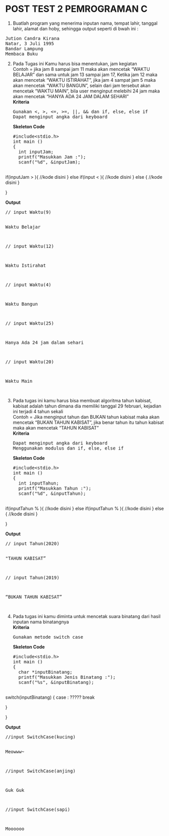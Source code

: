 # POST TEST 2 PEMROGRAMAN C

1. Buatlah program yang menerima inputan nama, tempat lahir, tanggal lahir, alamat dan hoby, sehingga output seperti di bwah ini :
<pre>
Jution Candra Kirana
Natar, 3 Juli 1995
Bandar Lampung
Membaca Buku
</pre>

2. Pada Tugas ini Kamu harus bisa menentukan, jam kegiatan<br>
   Contoh = jika jam 8 sampai jam 11 maka akan mencetak “WAKTU BELAJAR” dan sama untuk jam 13 sampai jam 17, Ketika jam 12 maka akan mencetak “WAKTU ISTIRAHAT”, jika jam 4 sampat jam 5 maka akan mencetak “WAKTU BANGUN”, selain dari jam tersebut akan mencetak “WAKTU MAIN”, bila user menginput melebihi 24 jam maka akan mencetak “HANYA ADA 24 JAM DALAM SEHARI”<br>
   <b>Kriteria</b>
   <pre>
   Gunakan <, >, <=, >=, ||, && dan if, else, else if
   Dapat menginput angka dari keyboard
   </pre>
   <b>Skeleton Code</b>
   <pre>
   #include&lt;stdio.h&gt;
   int main ()
   {
     int inputJam;
     printf("Masukkan Jam :");
     scanf("%d", &inputJam);

if(inputJam > ){
//kode disini
} else if(input < ){
//kode disini
} else {
//kode disini
}

}

</pre>
<b>Output</b>
<pre>
// input Waktu(9)

Waktu Belajar

// input Waktu(12)

Waktu Istirahat

// input Waktu(4)

Waktu Bangun

// input Waktu(25)

Hanya Ada 24 jam dalam sehari

// input Waktu(20)

Waktu Main

</pre>

3. Pada tugas ini kamu harus bisa membuat algoritma tahun kabisat, kabisat adalah tahun dimana dia memiliki tanggal 29 februari, kejadian ini terjadi 4 tahun sekali<br>Contoh = Jika menginput tahun dan BUKAN tahun kabisat maka akan mencetak “BUKAN TAHUN KABISAT”, jika benar tahun itu tahun kabisat maka akan mencetak “TAHUN KABISAT”<br>
   <b>Kriteria</b>
   <pre>
   Dapat menginput angka dari keyboard
   Menggunakan modulus dan if, else, else if
   </pre>
   <b>Skeleton Code</b>
   <pre>
   #include&lt;stdio.h&gt;
   int main ()
   {
     int inputTahun;
     printf("Masukkan Tahun :");
     scanf("%d", &inputTahun);

if(inputTahun % ){
//kode disini
} else if(inputTahun % ){
//kode disini
} else {
//kode disini
}

}

</pre>
<b>Output</b>
<pre>
// input Tahun(2020)

"TAHUN KABISAT”

// input Tahun(2019)

“BUKAN TAHUN KABISAT”

</pre>

4. Pada tugas ini kamu diminta untuk mencetak suara binatang dari hasil inputan nama binatangnya<br>
   <b>Kriteria</b>
   <pre>
   Gunakan metode switch case
   </pre>
   <b>Skeleton Code</b>
   <pre>
   #include&lt;stdio.h&gt;
   int main ()
   {
     char *inputBinatang;
     printf("Masukkan Jenis Binatang :");
     scanf("%s", &inputBinatang);

switch(inputBinatang) {
case :
?????
break

}

}

</pre>
<b>Output</b>
<pre>//input SwitchCase(kucing)

Meowww~

//input SwitchCase(anjing)

Guk Guk

//input SwitchCase(sapi)

Moooooo

</pre>
